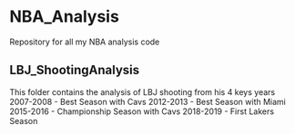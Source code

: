 # NBA_Analysis
Repository for all my NBA analysis code

## LBJ_ShootingAnalysis
This folder contains the analysis of LBJ shooting from his 4 keys years
2007-2008 - Best Season with Cavs
2012-2013 - Best Season with Miami
2015-2016 - Championship Season with Cavs
2018-2019 - First Lakers Season
